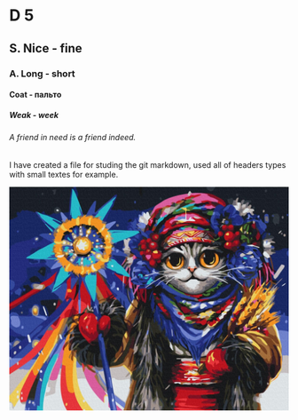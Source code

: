 # D 5 
## S. Nice - fine
### A. Long - short
#### Coat - пальто
##### Weak - week
###### A friend in need is a friend indeed.

I have created a file for studing the git markdown, used all of headers types with small textes for example.

![Very ukrainian cat](ukr_cat.jpg)

